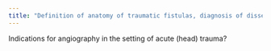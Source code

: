 ```yaml
---
title: "Definition of anatomy of traumatic fistulas, diagnosis of dissection/pseudo-aneurysm, Dx &amp; Tx of expanding hematoma in the neck"
---
```

Indications for angiography in the setting of acute (head) trauma?

